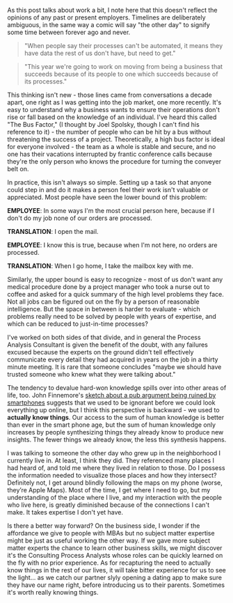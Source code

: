 As this post talks about work a bit, I note here that this doesn't reflect the opinions of any past or present employers. Timelines are deliberately ambiguous, in the same way a comic will say "the other day" to signify some time between forever ago and never.

> "When people say their processes can't be automated, it means they have data the rest of us don't have, but need to get."

> "This year we're going to work on moving from being a business that succeeds because of its people to one which succeeds because of its processes."

This thinking isn't new - those lines came from conversations a decade apart, one right as I was getting into the job market, one more recently. It's easy to understand why a business wants to ensure their operations don't rise or fall based on the knowledge of an individual. I've heard this called "The Bus Factor," (I thought by Joel Spolsky, though I can't find his reference to it) - the number of people who can be hit by a bus without threatening the success of a project. Theoretically, a high bus factor is ideal for everyone involved - the team as a whole is stable and secure, and no one has their vacations interrupted by frantic conference calls because they're the only person who knows the procedure for turning the conveyer belt on.

In practice, this isn't always so simple. Setting up a task so that anyone could step in and do it makes a person feel their work isn't valuable or appreciated. Most people have seen the lower bound of this problem:

__EMPLOYEE__: In some ways I'm the most crucial person here, because if I don't do my job none of our orders are processed.

__TRANSLATION__: I open the mail.

__EMPLOYEE__: I know this is true, because when I'm not here, no orders are processed.

__TRANSLATION__: When I go home, I take the mailbox key with me.

Similarly, the upper bound is easy to recognize - most of us don't want any medical procedure done by a project manager who took a nurse out to coffee and asked for a quick summary of the high level problems they face. Not all jobs can be figured out on the fly by a person of reasonable intelligence. But the space in between is harder to evaluate - which problems really need to be solved by people with years of expertise, and which can be reduced to just-in-time processes?

I've worked on both sides of that divide, and in general the Process Analysis Consultant is given the benefit of the doubt, with any failures excused because the experts on the ground didn't tell effectively communicate every detail they had acquired in years on the job in a thirty minute meeting. It is rare that someone concludes "maybe we should have trusted someone who knew what they were talking about."

The tendency to devalue hard-won knowledge spills over into other areas of life, too. John Finnemore's [sketch about a pub argument being ruined by smartphones][s] suggests that we used to be ignorant before we could look everything up online, but I think this perspective is backward - we used to __actually know things__. Our access to the sum of human knowledge is better than ever in the smart phone age, but the sum of human knowledge only increases by people synthesizing things they already know to produce new insights. The fewer things we already know, the less this synthesis happens.

I was talking to someone the other day who grew up in the neighborhood I currently live in. At least, I think they did. They referenced many places I had heard of, and told me where they lived in relation to those. Do I possess the information needed to visualize those places and how they intersect? Definitely not, I get around blindly following the maps on my phone (worse, they’re Apple Maps). Most of the time, I get where I need to go, but my understanding of the place where I live, and my interaction with the people who live here, is greatly diminished because of the connections I can't make. It takes expertise I don't yet have.

Is there a better way forward? On the business side, I wonder if the affordance we give to people with MBAs but no subject matter expertise might be just as useful working the other way. If we gave more subject matter experts the chance to learn other business skills, we might discover it's the Consulting Process Analysts whose roles can be quickly learned on the fly with no prior experience. As for recapturing the need to actually know things in the rest of our lives, it will take bitter experience for us to see the light… as we catch our partner slyly opening a dating app to make sure they have our name right, before introducing us to their parents. Sometimes it's worth really knowing things.

[s]: https://youtu.be/3sWNyvhLgeM
